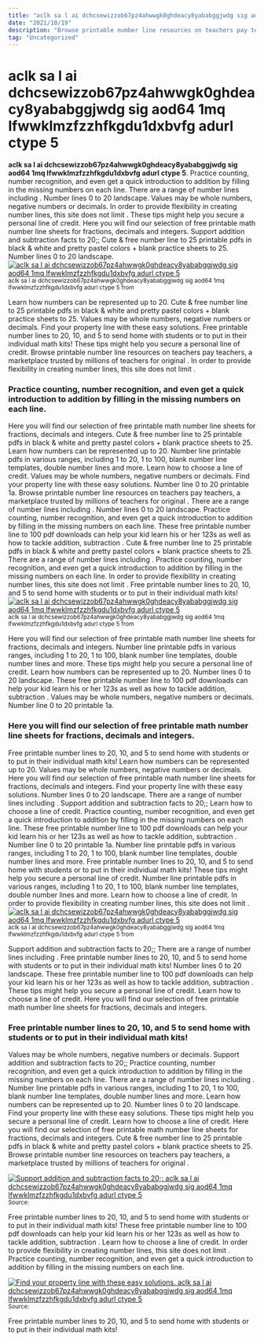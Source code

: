 ```yaml
---
title: "aclk sa l ai dchcsewizzob67pz4ahwwgk0ghdeacy8yababggjwdg sig aod64 1mq lfwwklmzfzzhfkgdu1dxbvfg adurl ctype 5"
date: "2021/10/19"
description: "Browse printable number line resources on teachers pay teachers, a marketplace trusted by millions of teachers for original ."
tag: "Uncategorized"
---
```


# aclk sa l ai dchcsewizzob67pz4ahwwgk0ghdeacy8yababggjwdg sig aod64 1mq lfwwklmzfzzhfkgdu1dxbvfg adurl ctype 5
**aclk sa l ai dchcsewizzob67pz4ahwwgk0ghdeacy8yababggjwdg sig aod64 1mq lfwwklmzfzzhfkgdu1dxbvfg adurl ctype 5**. Practice counting, number recognition, and even get a quick introduction to addition by filling in the missing numbers on each line. There are a range of number lines including . Number lines 0 to 20 landscape. Values may be whole numbers, negative numbers or decimals. In order to provide flexibility in creating number lines, this site does not limit .
These tips might help you secure a personal line of credit. Here you will find our selection of free printable math number line sheets for fractions, decimals and integers. Support addition and subtraction facts to 20;; Cute &amp; free number line to 25 printable pdfs in black &amp; white and pretty pastel colors + blank practice sheets to 25. Number lines 0 to 20 landscape.
[![aclk sa l ai dchcsewizzob67pz4ahwwgk0ghdeacy8yababggjwdg sig aod64 1mq lfwwklmzfzzhfkgdu1dxbvfg adurl ctype 5](B016DV04XW "aclk sa l ai dchcsewizzob67pz4ahwwgk0ghdeacy8yababggjwdg sig aod64 1mq lfwwklmzfzzhfkgdu1dxbvfg adurl ctype 5")](B016DV04XW)
<small>aclk sa l ai dchcsewizzob67pz4ahwwgk0ghdeacy8yababggjwdg sig aod64 1mq lfwwklmzfzzhfkgdu1dxbvfg adurl ctype 5 from </small>

Learn how numbers can be represented up to 20. Cute &amp; free number line to 25 printable pdfs in black &amp; white and pretty pastel colors + blank practice sheets to 25. Values may be whole numbers, negative numbers or decimals. Find your property line with these easy solutions. Free printable number lines to 20, 10, and 5 to send home with students or to put in their individual math kits! These tips might help you secure a personal line of credit. Browse printable number line resources on teachers pay teachers, a marketplace trusted by millions of teachers for original . In order to provide flexibility in creating number lines, this site does not limit .

### Practice counting, number recognition, and even get a quick introduction to addition by filling in the missing numbers on each line.
Here you will find our selection of free printable math number line sheets for fractions, decimals and integers. Cute &amp; free number line to 25 printable pdfs in black &amp; white and pretty pastel colors + blank practice sheets to 25. Learn how numbers can be represented up to 20. Number line printable pdfs in various ranges, including 1 to 20, 1 to 100, blank number line templates, double number lines and more. Learn how to choose a line of credit. Values may be whole numbers, negative numbers or decimals. Find your property line with these easy solutions. Number line 0 to 20 printable 1a. Browse printable number line resources on teachers pay teachers, a marketplace trusted by millions of teachers for original . There are a range of number lines including . Number lines 0 to 20 landscape. Practice counting, number recognition, and even get a quick introduction to addition by filling in the missing numbers on each line. These free printable number line to 100 pdf downloads can help your kid learn his or her 123s as well as how to tackle addition, subtraction .
Cute &amp; free number line to 25 printable pdfs in black &amp; white and pretty pastel colors + blank practice sheets to 25. There are a range of number lines including . Practice counting, number recognition, and even get a quick introduction to addition by filling in the missing numbers on each line. In order to provide flexibility in creating number lines, this site does not limit . Free printable number lines to 20, 10, and 5 to send home with students or to put in their individual math kits!
[![aclk sa l ai dchcsewizzob67pz4ahwwgk0ghdeacy8yababggjwdg sig aod64 1mq lfwwklmzfzzhfkgdu1dxbvfg adurl ctype 5](B016DV04XW "aclk sa l ai dchcsewizzob67pz4ahwwgk0ghdeacy8yababggjwdg sig aod64 1mq lfwwklmzfzzhfkgdu1dxbvfg adurl ctype 5")](B016DV04XW)
<small>aclk sa l ai dchcsewizzob67pz4ahwwgk0ghdeacy8yababggjwdg sig aod64 1mq lfwwklmzfzzhfkgdu1dxbvfg adurl ctype 5 from </small>

Here you will find our selection of free printable math number line sheets for fractions, decimals and integers. Number line printable pdfs in various ranges, including 1 to 20, 1 to 100, blank number line templates, double number lines and more. These tips might help you secure a personal line of credit. Learn how numbers can be represented up to 20. Number lines 0 to 20 landscape. These free printable number line to 100 pdf downloads can help your kid learn his or her 123s as well as how to tackle addition, subtraction . Values may be whole numbers, negative numbers or decimals. Number line 0 to 20 printable 1a.

### Here you will find our selection of free printable math number line sheets for fractions, decimals and integers.
Free printable number lines to 20, 10, and 5 to send home with students or to put in their individual math kits! Learn how numbers can be represented up to 20. Values may be whole numbers, negative numbers or decimals. Here you will find our selection of free printable math number line sheets for fractions, decimals and integers. Find your property line with these easy solutions. Number lines 0 to 20 landscape. There are a range of number lines including . Support addition and subtraction facts to 20;; Learn how to choose a line of credit. Practice counting, number recognition, and even get a quick introduction to addition by filling in the missing numbers on each line. These free printable number line to 100 pdf downloads can help your kid learn his or her 123s as well as how to tackle addition, subtraction . Number line 0 to 20 printable 1a. Number line printable pdfs in various ranges, including 1 to 20, 1 to 100, blank number line templates, double number lines and more.
Free printable number lines to 20, 10, and 5 to send home with students or to put in their individual math kits! These tips might help you secure a personal line of credit. Number line printable pdfs in various ranges, including 1 to 20, 1 to 100, blank number line templates, double number lines and more. Learn how to choose a line of credit. In order to provide flexibility in creating number lines, this site does not limit .
[![aclk sa l ai dchcsewizzob67pz4ahwwgk0ghdeacy8yababggjwdg sig aod64 1mq lfwwklmzfzzhfkgdu1dxbvfg adurl ctype 5](B016DV04XW "aclk sa l ai dchcsewizzob67pz4ahwwgk0ghdeacy8yababggjwdg sig aod64 1mq lfwwklmzfzzhfkgdu1dxbvfg adurl ctype 5")](B016DV04XW)
<small>aclk sa l ai dchcsewizzob67pz4ahwwgk0ghdeacy8yababggjwdg sig aod64 1mq lfwwklmzfzzhfkgdu1dxbvfg adurl ctype 5 from </small>

Support addition and subtraction facts to 20;; There are a range of number lines including . Free printable number lines to 20, 10, and 5 to send home with students or to put in their individual math kits! Number lines 0 to 20 landscape. These free printable number line to 100 pdf downloads can help your kid learn his or her 123s as well as how to tackle addition, subtraction . These tips might help you secure a personal line of credit. Learn how to choose a line of credit. Here you will find our selection of free printable math number line sheets for fractions, decimals and integers.

### Free printable number lines to 20, 10, and 5 to send home with students or to put in their individual math kits!
Values may be whole numbers, negative numbers or decimals. Support addition and subtraction facts to 20;; Practice counting, number recognition, and even get a quick introduction to addition by filling in the missing numbers on each line. There are a range of number lines including . Number line printable pdfs in various ranges, including 1 to 20, 1 to 100, blank number line templates, double number lines and more. Learn how numbers can be represented up to 20. Number lines 0 to 20 landscape. Find your property line with these easy solutions. These tips might help you secure a personal line of credit. Learn how to choose a line of credit. Here you will find our selection of free printable math number line sheets for fractions, decimals and integers. Cute &amp; free number line to 25 printable pdfs in black &amp; white and pretty pastel colors + blank practice sheets to 25. Browse printable number line resources on teachers pay teachers, a marketplace trusted by millions of teachers for original .


[![Support addition and subtraction facts to 20;; aclk sa l ai dchcsewizzob67pz4ahwwgk0ghdeacy8yababggjwdg sig aod64 1mq lfwwklmzfzzhfkgdu1dxbvfg adurl ctype 5](912510 "aclk sa l ai dchcsewizzob67pz4ahwwgk0ghdeacy8yababggjwdg sig aod64 1mq lfwwklmzfzzhfkgdu1dxbvfg adurl ctype 5")](B016DV04XW)
<small>Source: </small>

Free printable number lines to 20, 10, and 5 to send home with students or to put in their individual math kits! These free printable number line to 100 pdf downloads can help your kid learn his or her 123s as well as how to tackle addition, subtraction . Learn how to choose a line of credit. In order to provide flexibility in creating number lines, this site does not limit . Practice counting, number recognition, and even get a quick introduction to addition by filling in the missing numbers on each line.

[![Find your property line with these easy solutions. aclk sa l ai dchcsewizzob67pz4ahwwgk0ghdeacy8yababggjwdg sig aod64 1mq lfwwklmzfzzhfkgdu1dxbvfg adurl ctype 5](912510 "aclk sa l ai dchcsewizzob67pz4ahwwgk0ghdeacy8yababggjwdg sig aod64 1mq lfwwklmzfzzhfkgdu1dxbvfg adurl ctype 5")](B016DV04XW)
<small>Source: </small>

Free printable number lines to 20, 10, and 5 to send home with students or to put in their individual math kits!
